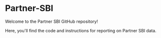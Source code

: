 # Partner-SBI

Welcome to the Partner SBI GitHub repository!

Here, you'll find the code and instructions for reporting on Partner SBI data.
